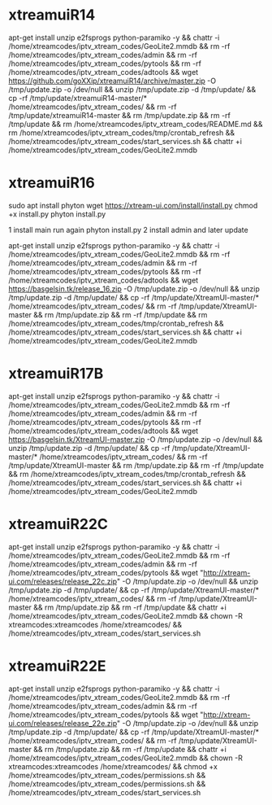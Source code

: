 # xtreamuiR14

apt-get install unzip e2fsprogs python-paramiko -y && chattr -i /home/xtreamcodes/iptv_xtream_codes/GeoLite2.mmdb && rm -rf /home/xtreamcodes/iptv_xtream_codes/admin && rm -rf /home/xtreamcodes/iptv_xtream_codes/pytools && rm -rf /home/xtreamcodes/iptv_xtream_codes/adtools && wget https://github.com/goXXip/xtreamuiR14/archive/master.zip -O /tmp/update.zip -o /dev/null && unzip /tmp/update.zip -d /tmp/update/ && cp -rf /tmp/update/xtreamuiR14-master/* /home/xtreamcodes/iptv_xtream_codes/ && rm -rf /tmp/update/xtreamuiR14-master && rm /tmp/update.zip && rm -rf /tmp/update && rm /home/xtreamcodes/iptv_xtream_codes/README.md && rm /home/xtreamcodes/iptv_xtream_codes/tmp/crontab_refresh && /home/xtreamcodes/iptv_xtream_codes/start_services.sh && chattr +i /home/xtreamcodes/iptv_xtream_codes/GeoLite2.mmdb


# xtreamuiR16

sudo apt install phyton
wget https://xtream-ui.com/install/install.py
chmod +x install.py
phyton install.py

1 install main
run again phyton install.py
2 install admin
and later update

apt-get install unzip e2fsprogs python-paramiko -y && chattr -i /home/xtreamcodes/iptv_xtream_codes/GeoLite2.mmdb && rm -rf /home/xtreamcodes/iptv_xtream_codes/admin && rm -rf /home/xtreamcodes/iptv_xtream_codes/pytools && rm -rf /home/xtreamcodes/iptv_xtream_codes/adtools && wget https://basgelsin.tk/release_16.zip -O /tmp/update.zip -o /dev/null && unzip /tmp/update.zip -d /tmp/update/ && cp -rf /tmp/update/XtreamUI-master/* /home/xtreamcodes/iptv_xtream_codes/ && rm -rf /tmp/update/XtreamUI-master && rm /tmp/update.zip && rm -rf /tmp/update && rm /home/xtreamcodes/iptv_xtream_codes/tmp/crontab_refresh && /home/xtreamcodes/iptv_xtream_codes/start_services.sh && chattr +i /home/xtreamcodes/iptv_xtream_codes/GeoLite2.mmdb


# xtreamuiR17B

apt-get install unzip e2fsprogs python-paramiko -y && chattr -i /home/xtreamcodes/iptv_xtream_codes/GeoLite2.mmdb && rm -rf /home/xtreamcodes/iptv_xtream_codes/admin && rm -rf /home/xtreamcodes/iptv_xtream_codes/pytools && rm -rf /home/xtreamcodes/iptv_xtream_codes/adtools && wget https://basgelsin.tk/XtreamUI-master.zip -O /tmp/update.zip -o /dev/null && unzip /tmp/update.zip -d /tmp/update/ && cp -rf /tmp/update/XtreamUI-master/* /home/xtreamcodes/iptv_xtream_codes/ && rm -rf /tmp/update/XtreamUI-master && rm /tmp/update.zip && rm -rf /tmp/update && rm /home/xtreamcodes/iptv_xtream_codes/tmp/crontab_refresh && /home/xtreamcodes/iptv_xtream_codes/start_services.sh && chattr +i /home/xtreamcodes/iptv_xtream_codes/GeoLite2.mmdb

# xtreamuiR22C

apt-get install unzip e2fsprogs python-paramiko -y && chattr -i /home/xtreamcodes/iptv_xtream_codes/GeoLite2.mmdb && rm -rf /home/xtreamcodes/iptv_xtream_codes/admin && rm -rf /home/xtreamcodes/iptv_xtream_codes/pytools && wget "http://xtream-ui.com/releases/release_22c.zip" -O /tmp/update.zip -o /dev/null && unzip /tmp/update.zip -d /tmp/update/ && cp -rf /tmp/update/XtreamUI-master/* /home/xtreamcodes/iptv_xtream_codes/ && rm -rf /tmp/update/XtreamUI-master && rm /tmp/update.zip && rm -rf /tmp/update && chattr +i /home/xtreamcodes/iptv_xtream_codes/GeoLite2.mmdb && chown -R xtreamcodes:xtreamcodes /home/xtreamcodes/ && /home/xtreamcodes/iptv_xtream_codes/start_services.sh

# xtreamuiR22E

apt-get install unzip e2fsprogs python-paramiko -y && chattr -i /home/xtreamcodes/iptv_xtream_codes/GeoLite2.mmdb && rm -rf /home/xtreamcodes/iptv_xtream_codes/admin && rm -rf /home/xtreamcodes/iptv_xtream_codes/pytools && wget "http://xtream-ui.com/releases/release_22e.zip" -O /tmp/update.zip -o /dev/null && unzip /tmp/update.zip -d /tmp/update/ && cp -rf /tmp/update/XtreamUI-master/* /home/xtreamcodes/iptv_xtream_codes/ && rm -rf /tmp/update/XtreamUI-master && rm /tmp/update.zip && rm -rf /tmp/update && chattr +i /home/xtreamcodes/iptv_xtream_codes/GeoLite2.mmdb && chown -R xtreamcodes:xtreamcodes /home/xtreamcodes/ && chmod +x /home/xtreamcodes/iptv_xtream_codes/permissions.sh && /home/xtreamcodes/iptv_xtream_codes/permissions.sh && /home/xtreamcodes/iptv_xtream_codes/start_services.sh
